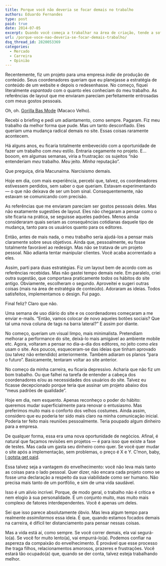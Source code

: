 ```yaml
---
title: Porque você não deveria se focar demais no trabalho
authors: Eduardo Fernandes
type: post
paid: true
date: 2014-07-05
excerpt: Quando você começa a trabalhar na área de criação, tende a sofrer muito por ser ansioso, inseguro e cheio de opiniões inflexíveis. Porém, ao longo dos anos, a vida naturalmente nos obriga a diversificar o foco e a deixar de levar a carreira tão a sério. Isso traz um alívio enorme. E, com alguma sorte, até mais fluência e criatividade profissional.
url: /porque-voce-nao-deveria-se-focar-demais-trabalho/
dsq_thread_id: 2820053369
categories:
  - Mercado
  - Carreira
  - Opinião
---
```

Recentemente, fiz um projeto para uma empresa _indie_ de produção de conteúdo. Seus coordenadores queriam que eu planejasse a estratégia de conteúdo de um website e depois o redesenhasse. No começo, fiquei literalmente _espantado_ com o quanto eles conheciam do meu trabalho. As referências de layout que me enviaram pareciam perfeitamente entrosadas com meus gostos pessoais.

Oh, oh. [Gorilla Bas Mode][1] (Macaco Velho).

Recebi o briefing e pedi um adiantamento, como sempre. Pagaram. Fiz meu trabalho da melhor forma que pude. Mas um tanto desconfiado. Eles queriam uma mudança radical demais no site. Essas coisas raramente acontecem.

Há alguns anos, eu ficaria totalmente embevecido com a oportunidade de fazer um trabalho com _meu_ estilo. Entraria cegamente no projeto. E… booom, em algumas semanas, viria a frustração: os sujeitos &#8220;não entenderiam _meu_ trabalho. _Meu_ jeito. _Minha_ reputação&#8221;.

Que preguiça, diria Macunaíma. Narcisismo demais.

Hoje em dia, com mais experiência, percebi que, talvez, os coordenadores estivessem perdidos, sem saber o que queriam. Estavam experimentando — o que não deixava de ser um bom sinal. Consequentemente, não estavam se comunicando com precisão.

As referências que me enviaram pareciam ser gostos pessoais deles. Mas não exatamente sugestões de layout. Eles não chegaram a pensar como o site ficaria na prática, se seguisse aqueles padrões. Menos ainda consideraram quais seriam as consequências cotidianas daquele tipo de mudança, tanto para os usuários quanto para os editores.

Então, antes de mais nada, o meu trabalho seria ajudá-los a pensar mais claramente sobre seus objetivos. Ainda que, pessoalmente, eu fosse totalmente favorável ao redesign. Mas não se tratava de um projeto pessoal. Não adianta tentar manipular clientes. Você acaba acorrentado a eles.

Assim, parti para duas estratégias. Fiz um layout bem de acordo com as referências recebidas. Mas não gastei tempo demais nele. Em paralelo, criei outra sugestão, que comportava praticamente _todos_ os hábitos do site antigo. Obviamente, escolheram o segundo. Aproveitei e sugeri outras coisas (mais na área de estratégia de conteúdo). Adoraram as ideias. Todos satisfeitos, implementamos o design. Fui pago.

Final feliz? Claro que não.

Uma semana de uso diário do site e os coordenadores começaram a me enviar e-mails. &#8220;Então, vamos colocar de novo aqueles botões sociais? Que tal uma nova coluna de tags na barra lateral?&#8221; E assim por diante.

No começo, queriam um visual limpo, mais minimalista. Pretendiam melhorar a performance do site, deixá-lo mais amigável ao ambiente mobile etc. Agora, voltaram a pensar no dia-a-dia dos editores, no jeito como _eles_ usam o site. Aos poucos, esqueceram-se das ideias que tinham aprovado (ou talvez não entendido) anteriormente. Também adiaram os planos &#8220;para o futuro&#8221;. Basicamente, tentaram voltar ao site anterior.

No começo da minha carreira, eu ficaria depressivo. Acharia que não fiz um bom trabalho. Ou que falhei na tarefa de entender a cabeça dos coordenadores e/ou as necessidades dos usuários do site. Talvez eu ficasse decepcionado porque teria que assinar um projeto abaixo dos &#8220;meus padrões de qualidade&#8221;.

Hoje em dia, nem esquento. Apenas reconheço o poder do hábito: queremos mudar superficialmente para renovar o entusiasmo. Mas preferimos muito mais o conforto dos velhos costumes. Ainda assim, considero que eu poderia ter sido mais claro na minha comunicação inicial. Poderia ter feito mais reuniões pessoalmente. Teria poupado algum dinheiro para a empresa.

De qualquer forma, essa era uma nova oportunidade de negócios. Afinal, é natural que façamos revisões em projetos — é para isso que existe a fase de testes. Mas cada um gasta seu dinheiro como quer. Se você quer mudar o site após a implementação, sem problemas, o preço é X e Y. C&#8217;mon, baby, [I gotsta get paid][2].

Essa talvez seja a vantagem do envelhecimento: você não leva mais tanto as coisas para o lado pessoal. Quer dizer, não encara cada projeto como se fosse uma declaração a respeito da sua viabilidade como ser humano. Não precisa mais tanto de um portfólio, e sim de uma vida saudável.

Isso é um alívio incrível. Porque, de modo geral, o trabalho não é crítica e nem elogio à sua personalidade. É um conjunto muito, mas muito mais complexo de fatores interdependentes. Você é apenas um deles.

Sei que isso parece absolutamente óbvio. Mas leva algum tempo para realmente _assimilarmos_ essa ideia. É que, quando estamos focados demais na carreira, é difícil ter distanciamento para pensar nessas coisas.

Mas a vida está aí, como sempre. Se você correr demais, ela vai segurá-lo(a). Se você for muito lento(a), vai empurrá-lo(a). Podemos confiar na aspereza da compaixão do envelhecimento. É provável que esse processo lhe traga filhos, relacionamentos amorosos, prazeres e frustrações. Você estará tão ocupado(a) que, quando se der conta, talvez esteja trabalhando melhor.

 [1]: https://goo.gl/GsU0Ay
 [2]: https://www.youtube.com/watch?v=kaIZWjItReI